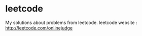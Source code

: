 # leetcode
My solutions about problems from leetcode. leetcode website :   http://leetcode.com/onlinejudge
